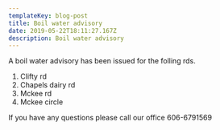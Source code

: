 ```yaml
---
templateKey: blog-post
title: Boil water advisory
date: 2019-05-22T18:11:27.167Z
description: Boil water advisory
---
```

A boil water advisory has been issued for the folling rds.

1. Clifty rd
2. Chapels dairy rd
3. Mckee rd
4. Mckee circle 

If you have any questions please call our office 606-6791569

